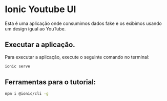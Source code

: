 # Ionic Youtube UI

Esta é uma aplicação onde consumimos dados fake e os exibimos usando um design igual ao YouTube.

## Executar a aplicação.

Para executar a aplicação, execute o seguinte comando no terminal:

```sh
ionic serve
```

## Ferramentas para o tutorial:

```sh
npm i @ionic/cli -g
```
